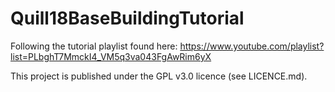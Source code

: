 # Quill18BaseBuildingTutorial

Following the tutorial playlist found here: https://www.youtube.com/playlist?list=PLbghT7MmckI4_VM5q3va043FgAwRim6yX

This project is published under the GPL v3.0 licence (see LICENCE.md).
